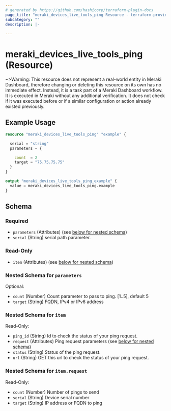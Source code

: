 ```yaml
---
# generated by https://github.com/hashicorp/terraform-plugin-docs
page_title: "meraki_devices_live_tools_ping Resource - terraform-provider-meraki"
subcategory: ""
description: |-
  
---
```


# meraki_devices_live_tools_ping (Resource)



~>Warning: This resource does not represent a real-world entity in Meraki Dashboard, therefore changing or deleting this resource on its own has no immediate effect. Instead, it is a task part of a Meraki Dashboard workflow. It is executed in Meraki without any additional verification. It does not check if it was executed before or if a similar configuration or action 
already existed previously.

## Example Usage

```terraform
resource "meraki_devices_live_tools_ping" "example" {

  serial = "string"
  parameters = {

    count  = 2
    target = "75.75.75.75"
  }
}

output "meraki_devices_live_tools_ping_example" {
  value = meraki_devices_live_tools_ping.example
}
```

<!-- schema generated by tfplugindocs -->
## Schema

### Required

- `parameters` (Attributes) (see [below for nested schema](#nestedatt--parameters))
- `serial` (String) serial path parameter.

### Read-Only

- `item` (Attributes) (see [below for nested schema](#nestedatt--item))

<a id="nestedatt--parameters"></a>
### Nested Schema for `parameters`

Optional:

- `count` (Number) Count parameter to pass to ping. [1..5], default 5
- `target` (String) FQDN, IPv4 or IPv6 address


<a id="nestedatt--item"></a>
### Nested Schema for `item`

Read-Only:

- `ping_id` (String) Id to check the status of your ping request.
- `request` (Attributes) Ping request parameters (see [below for nested schema](#nestedatt--item--request))
- `status` (String) Status of the ping request.
- `url` (String) GET this url to check the status of your ping request.

<a id="nestedatt--item--request"></a>
### Nested Schema for `item.request`

Read-Only:

- `count` (Number) Number of pings to send
- `serial` (String) Device serial number
- `target` (String) IP address or FQDN to ping
